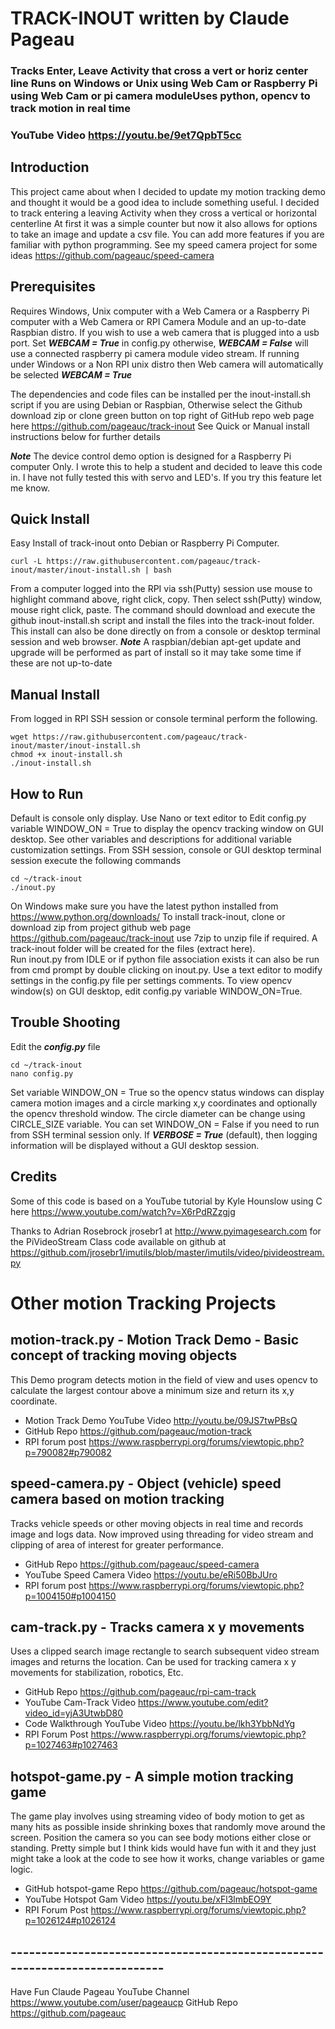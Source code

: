 # TRACK-INOUT  written by Claude Pageau
### Tracks Enter, Leave Activity that cross a vert or horiz center line Runs on Windows or Unix using Web Cam or Raspberry Pi using Web Cam or pi camera moduleUses python, opencv to track motion in real time

### YouTube Video https://youtu.be/9et7QpbT5cc  

## Introduction
This project came about when I decided to update my motion tracking demo and 
thought it would be a good idea to include something useful.  I decided to track
entering a leaving Activity when they cross a vertical or horizontal centerline
At first it was a simple counter but now it also allows for options to 
take an image and update a csv file.  You can add more features if you are
familiar with python programming.  See my speed camera project for some ideas
https://github.com/pageauc/speed-camera

## Prerequisites
Requires Windows, Unix computer with a Web Camera or a Raspberry Pi computer with
a Web Camera or RPI Camera Module and an up-to-date Raspbian distro.
If you wish to use a web camera that is plugged into a usb port. Set ***WEBCAM = True*** in config.py
otherwise, ***WEBCAM = False*** will use a connected raspberry pi camera module video stream.
If running under Windows or a Non RPI unix distro then Web camera will automatically be
selected ***WEBCAM = True***

The dependencies and code files can be installed per the inout-install.sh script
if you are using Debian or Raspbian, Otherwise select the Github download zip or clone
green button on top right of GitHub repo web page here https://github.com/pageauc/track-inout
See Quick or Manual install instructions below for further details

***Note*** The device control demo option is designed for a Raspberry Pi computer Only.
I wrote this to help a student and decided to leave this code in.  I have not
fully tested this with servo and LED's.  If you try this feature let me know.

## Quick Install
Easy Install of track-inout onto Debian or Raspberry Pi Computer.

    curl -L https://raw.githubusercontent.com/pageauc/track-inout/master/inout-install.sh | bash

From a computer logged into the RPI via ssh(Putty) session use mouse to highlight command above, right click, copy.
Then select ssh(Putty) window, mouse right click, paste.  The command should
download and execute the github inout-install.sh script and install the files into the track-inout folder.
This install can also be done directly on from a console or desktop terminal session and web browser.
***Note*** A raspbian/debian apt-get update and upgrade will be performed as part of install
so it may take some time if these are not up-to-date

## Manual Install
From logged in RPI SSH session or console terminal perform the following.

    wget https://raw.githubusercontent.com/pageauc/track-inout/master/inout-install.sh
    chmod +x inout-install.sh
    ./inout-install.sh

## How to Run
Default is console only display. Use Nano or text editor to Edit config.py
variable WINDOW_ON = True
to display the opencv tracking window on GUI desktop. See other variables
and descriptions for additional variable customization settings.
From SSH session, console or GUI desktop terminal session execute the following commands

    cd ~/track-inout
    ./inout.py

On Windows make sure you have the latest python installed from https://www.python.org/downloads/
To install track-inout, clone or download zip from project github web page https://github.com/pageauc/track-inout
use 7zip to unzip file if required.  A track-inout folder will be created for the files (extract here).   
Run inout.py from IDLE or if python file association exists it can also be
run from cmd prompt by double clicking on inout.py.  Use a text editor
to modify settings in the config.py file per settings comments.
To view opencv window(s) on GUI desktop, edit config.py variable WINDOW_ON=True.

## Trouble Shooting

Edit the ***config.py*** file  

    cd ~/track-inout
    nano config.py
    
Set variable WINDOW_ON = True so the opencv status windows can display camera
motion images and a circle marking x,y coordinates and optionally the
opencv threshold window.  The circle diameter can be change using CIRCLE_SIZE
variable.
You can set WINDOW_ON = False if you need to run from SSH terminal session only.  If
***VERBOSE = True*** (default), then logging information will be displayed without a GUI desktop session.

## Credits
Some of this code is based on a YouTube tutorial by
Kyle Hounslow using C here https://www.youtube.com/watch?v=X6rPdRZzgjg

Thanks to Adrian Rosebrock jrosebr1 at http://www.pyimagesearch.com
for the PiVideoStream Class code available on github at
https://github.com/jrosebr1/imutils/blob/master/imutils/video/pivideostream.py


# Other motion Tracking Projects

## motion-track.py - Motion Track Demo - Basic concept of tracking moving objects
This Demo program detects motion in the field of view and uses opencv to calculate the
largest contour above a minimum size and return its x,y coordinate.
* Motion Track Demo YouTube Video http://youtu.be/09JS7twPBsQ
* GitHub Repo https://github.com/pageauc/motion-track
* RPI forum post https://www.raspberrypi.org/forums/viewtopic.php?p=790082#p790082

## speed-camera.py - Object (vehicle) speed camera based on motion tracking
Tracks vehicle speeds or other moving objects in real time and records image
and logs data. Now improved using threading for video stream and clipping of
area of interest for greater performance.
* GitHub Repo https://github.com/pageauc/speed-camera
* YouTube Speed Camera Video https://youtu.be/eRi50BbJUro
* RPI forum post https://www.raspberrypi.org/forums/viewtopic.php?p=1004150#p1004150

## cam-track.py - Tracks camera x y movements
Uses a clipped search image rectangle to search subsequent video stream images and returns
the location. Can be used for tracking camera x y movements for stabilization,
robotics, Etc.
* GitHub Repo https://github.com/pageauc/rpi-cam-track
* YouTube Cam-Track Video https://www.youtube.com/edit?video_id=yjA3UtwbD80
* Code Walkthrough YouTube Video https://youtu.be/lkh3YbbNdYg
* RPI Forum Post https://www.raspberrypi.org/forums/viewtopic.php?p=1027463#p1027463

## hotspot-game.py - A simple motion tracking game
The game play involves using streaming video of body motion to get as many hits
as possible inside shrinking boxes that randomly move around the screen.
Position the camera so you can see body motions either close or standing.
Pretty simple but I think kids would have fun with it and they just might
take a look at the code to see how it works, change variables or game logic.
* GitHub hotspot-game Repo https://github.com/pageauc/hotspot-game
* YouTube Hotspot Gam Video https://youtu.be/xFl3lmbEO9Y
* RPI Forum Post https://www.raspberrypi.org/forums/viewtopic.php?p=1026124#p1026124

## ----------------------------------------------------------------------------


Have Fun
Claude Pageau
YouTube Channel https://www.youtube.com/user/pageaucp
GitHub Repo https://github.com/pageauc

